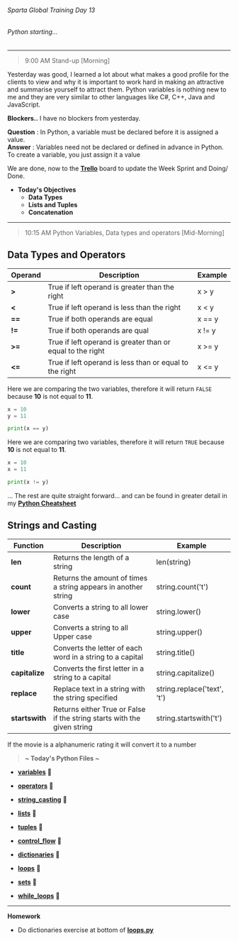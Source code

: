 ###### Sparta Global Training Day 13
###### Python starting...
___

> 9:00 AM Stand-up [Morning]

Yesterday was good, I learned a lot about what makes a good profile for the clients to view and why
it is important to work hard in making an attractive and summarise yourself to attract them. Python 
variables is nothing new to me and they are very similar to other languages like C#, C++, Java and JavaScript.

**Blockers..** I have no blockers from yesterday. 

**Question** : In Python, a variable must be declared before it is assigned a value.
<br>**Answer** : Variables need not be declared or defined in advance in Python. To create a variable, you just assign it a value

We are done, now to the [**Trello**](https://trello.com/b/eZdQiVQU/engineering-67) board to update the Week Sprint and Doing/ Done.

* **Today's Objectives**
    * **Data Types**
    * **Lists and Tuples**
    * **Concatenation**
    
___

> 10:15 AM Python Variables, Data types and operators [Mid-Morning]
    
## Data Types and Operators

| Operand | Description                                                | Example |
|---------|------------------------------------------------------------|---------|
| **>**       | True if left operand is greater than the right             | x > y   |
| **<**       | True if left operand is less than the right                | x < y   |
| **==**      | True if both operands are equal                            | x == y  |
| **!=**      | True if both operands are qual                             | x != y  |
| **>=**      | True if left operand is greater than or equal to the right | x >= y  |
| **<=**      | True if left operand is less than or equal to the right    | x <= y  |
Here we are comparing the two variables, therefore it will return `FALSE` because **10** is not equal to **11**.
```python
x = 10 
y = 11 

print(x == y)
```

Here we are comparing two variables, therefore it will return `TRUE` because **10** is not equal to **11**.
```python
x = 10
x = 11

print(x != y)
```

... The rest are quite straight forward... and can be found in greater detail in my [**Python Cheatsheet**](W3Schools-Python-CheatSheet.md)


## Strings and Casting

| Function   | Description                                                             | Example                     |
|------------|-------------------------------------------------------------------------|-----------------------------|
| **len**        | Returns the length of a string                                          | len(string)                 |
| **count**      | Returns the amount of times a string appears in another string          | string.count('t')           |
| **lower**      | Converts a string to all lower case                                     | string.lower()              |
| **upper**      | Converts a string to all Upper case                                     | string.upper()              |
| **title**      | Converts the letter of each word in a string to a capital               | string.title()              |
| **capitalize** | Converts the first letter in a string to a capital                      | string.capitalize()         |
| **replace**    | Replace text in a string with the string specified                      | string.replace('text', 't') |
| **startswith** | Returns either True or False if the string starts with the given string | string.startswith('t')      |

If the movie is a alphanumeric rating it will convert it to a number

> **~ Today's Python Files ~** <br>
* [**variables**](../../Python-Files/Revision-Files/variables.py) :page_with_curl:

* [**operators**](../../Python-Files/Revision-Files/operators.py) :page_with_curl:

* [**string_casting**](../../Python-Files/Revision-Files/strings.py) :page_with_curl:

* [**lists**](../../Python-Files/Revision-Files/lists.py) :page_with_curl:

* [**tuples**](../../Python-Files/Revision-Files/tuples.py) :page_with_curl:

* [**control_flow**](../../Python-Files/Revision-Files/control_flow.py) :page_with_curl:

* [**dictionaries**](../../Python-Files/Revision-Files/dictionaries.py) :page_with_curl:

* [**loops**](../../Python-Files/Revision-Files/loops.py) :page_with_curl:

* [**sets**](../../Python-Files/Revision-Files/sets.py) :page_with_curl:

* [**while_loops**](../../Python-Files/Revision-Files/while_loop.py) :page_with_curl:

___
**Homework**
* Do dictionaries exercise at bottom of [**loops.py**](/Python-Files/Revision-Files/loops.py)
